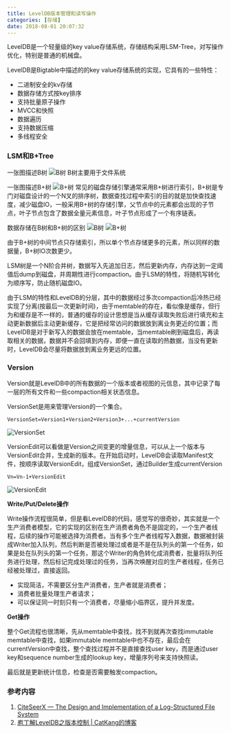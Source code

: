 ```yaml
---
title: LevelDB版本管理和读写操作
categories: [存储]
date: 2018-08-01 20:07:32
---
```


LevelDB是一个轻量级的key value存储系统，存储结构采用LSM-Tree，对写操作优化，特别是普通的机械盘。

LevelDB是Bigtable中描述的的key value存储系统的实现，它具有的一些特性：

- 二进制安全的kv存储
- 数据存储方式按key排序
- 支持批量原子操作
- MVCC和快照
- 数据遍历
- 支持数据压缩
- 多线程安全

### LSM和B+Tree

一张图描述B树
![B树](https://ws4.sinaimg.cn/large/006tKfTcgy1ftt3tnl3m3j30hs07e3yq.jpg)
B树主要用于文件系统

一张图描述B+树
![B+树](https://ws2.sinaimg.cn/large/006tKfTcgy1ftt40kjr9tj30hs072t8z.jpg)
常见的磁盘存储引擎通常采用B+树进行索引，B+树是专门对磁盘设计的一个N叉的排序树，数据查找过程中索引的目的就是加快查找速度，减少磁盘IO，一般采用B+树的存储引擎，父节点中的元素都会出现的子节点，叶子节点包含了数据全量元素信息，叶子节点形成了一个有序链表。

数据存储在B树和B+树的区别
![B树](https://ws1.sinaimg.cn/large/006tKfTcgy1ftt46ur0p8j30hs08mt96.jpg)
![B+树](https://ws2.sinaimg.cn/large/006tKfTcgy1ftt47thrclj30hs0850t5.jpg)

由于B+树的中间节点只存储索引，所以单个节点存储更多的元素，所以同样的数据量，B+树IO次数更少。

LSM树是一个N阶合并树，数据写入先追加日志，然后更新内存，内存达到一定阈值后dump到磁盘，并周期性进行compaction。由于LSM的特性，将随机写转化为顺序写，防止随机磁盘IO。

由于LSM的特性和LevelDB的分层，其中的数据经过多次compaction后冷热已经实现了分离(按最后一次更新时间)，由于memtable的存在，看似像是缓存，但行为和缓存是不一样的，普通的缓存的设计思想是当从缓存读取失败后进行填充和主动更新数据后主动更新缓存，它是把经常访问的数据放到离业务更近的位置；而LevelDB是对于新写入的数据会放在memtable，当memtable刷到磁盘后，再读取相关的数据，数据并不会回填到内存，即便一直在读取的热数据，当没有更新时，LevelDB会尽量将数据放到离业务更远的位置。

### Version

Version就是LevelDB中的所有数据的一个版本或者视图的元信息，其中记录了每一层的所有文件和一些compaction相关状态信息。

VersionSet是用来管理Version的一个集合。
```
VersionSet=Version1+Version2+Version3+...+currentVersion
```
![VersionSet](https://ws4.sinaimg.cn/large/006tKfTcly1fttzvz1nfdj30pe0fpabv.jpg)

VersionEdit可以看做是Version之间变更的增量信息，可以从上一个版本与VersionEdit合并，生成新的版本。在开始启动时，LevelDB会读取Manifest文件，按顺序读取VersionEdit，组成VersionSet，通过Builder生成currentVersion
```
Vn=Vn-1+VersionEdit
```
![VersionEdit](https://ws4.sinaimg.cn/large/006tKfTcgy1fttzyavx74j30gd04hjrh.jpg)

__Write/Put/Delete操作__

Write操作流程很简单，但是看LevelDB的代码，感觉写的很奇妙，其实就是一个生产消费者模型，它的实现的区别在生产消费者角色不是固定的，一个生产者线程，后续的操作可能被选择为消费者。当有多个生产者线程写入数据，数据被封装成Writer加入队列，然后判断是否被处理过或者是不是在队列头的第一个任务，如果是处在队列头的第一个任务，那这个Writer的角色转化成消费者，批量将队列任务进行处理，然后标记完成处理过的任务，当再次唤醒对应的生产者线程，任务已经被处理过，直接返回。

* 实现简洁，不需要区分生产消费者，生产者就是消费者；
* 消费者批量处理生产者请求；
* 可以保证同一时刻只有一个消费者，尽量缩小临界区，提升并发度。

__Get操作__

整个Get流程也很清晰，先从memtable中查找，找不到就再次查找immutable memtable中查找，如果immutable memtable中也不存在，最后会在currentVersion中查找，整个查找过程并不是直接查找user key，而是通过user key和sequence number生成的lookup key，增量序列号来支持快照读。

最后就是更新统计信息，检查是否需要触发compaction。


### 参考内容
1. [CiteSeerX — The Design and Implementation of a Log-Structured File System](http://citeseerx.ist.psu.edu/viewdoc/summary?doi=10.1.1.41.8933)
2. [庖丁解LevelDB之版本控制 | CatKang的博客](http://catkang.github.io/2017/02/03/leveldb-version.html)

